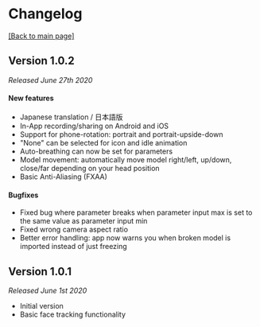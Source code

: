 # Changelog

[\[Back to main page\]](https://denchisoft.github.io/)

## Version 1.0.2
_Released June 27th 2020_

#### New features
 - Japanese translation / 日本語版
 - In-App recording/sharing on Android and iOS
 - Support for phone-rotation: portrait and portrait-upside-down
 - "None" can be selected for icon and idle animation
 - Auto-breathing can now be set for parameters
 - Model movement: automatically move model right/left, up/down, close/far depending on your head position
 - Basic Anti-Aliasing (FXAA)
 
#### Bugfixes
 - Fixed bug where parameter breaks when parameter input max is set to the same value as parameter input min
 - Fixed wrong camera aspect ratio
 - Better error handling: app now warns you when broken model is imported instead of just freezing

## Version 1.0.1
_Released June 1st 2020_

 - Initial version
 - Basic face tracking functionality
